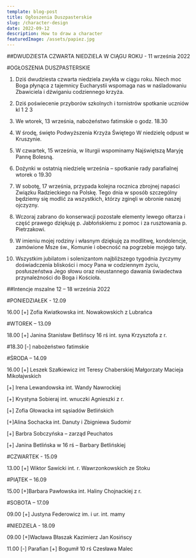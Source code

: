 ```yaml
---
template: blog-post
title: Ogłoszenia Duszpasterskie
slug: /character-design
date: 2022-09-12
description: How to draw a character
featuredImage: /assets/papiez.jpg
---
```


##DWUDZIESTA CZWARTA NIEDZIELA W CIĄGU ROKU - 11 września 2022

#OGŁOSZENIA DUSZPASTERSKIE

1. Dziś dwudziesta czwarta niedziela zwykła w ciągu roku. Niech moc Boga płynąca z tajemnicy Eucharystii wspomaga nas w naśladowaniu Zbawiciela i dźwiganiu codziennego krzyża.


2. Dziś poświecenie przyborów szkolnych i tornistrów  spotkanie uczniów kl 1 2  3 

3. We wtorek, 13 września, nabożeństwo fatimskie o godz. 18.30

4. W środę,  święto Podwyższenia Krzyża Świętego W niedzielę odpust w Kruszynie. 

5. W czwartek, 15 września, w liturgii wspominamy Najświętszą Maryję Pannę Bolesną. 

6. Dożynki w ostatnią niedzielę września – spotkanie rady parafialnej wtorek o 19.30

7. W sobotę, 17 września, przypada kolejna rocznica zbrojnej napaści Związku Radzieckiego na Polskę. Tego dnia w sposób szczególny będziemy się modlić za wszystkich, którzy zginęli w obronie naszej ojczyzny. 

8. Wczoraj zabrano do konserwacji pozostałe elementy lewego ołtarza i część prawego dziękuję p. Jabłońskiemu z pomoc i za rusztowania p. Pietrzakowi. 

9. W imieniu mojej rodziny i własnym dziękuję  za modlitwę, kondolencje, zamówione Msze św.,  Komunie  i obecność na pogrzebie mojego taty.

10. Wszystkim jubilatom i solenizantom najbliższego tygodnia życzymy doświadczenia bliskości i mocy Pana w codziennym życiu, posłuszeństwa Jego słowu oraz nieustannego dawania świadectwa przynależności do Boga i Kościoła.  

##Intencje mszalne  12 – 18 września 2022

#PONIEDZIAŁEK - 12.09

16.00 [+] Zofia Kwiatkowska int. Nowakowskich z Lubrańca

#WTOREK – 13.09

18.00 [+] Janina Stanisław Betlińscy  16 rś int. syna Krzysztofa z r.

#18.30 [-]  nabożeństwo fatimskie

#ŚRODA – 14.09

16.00 [+] Leszek Szałkiewicz int  Teresy Chaberskiej Małgorzaty Macieja Mikołajwskich

[+] Irena Lewandowska int.  Wandy Nawrockiej

[+] Krystyna Sobieraj int. wnuczki Agnieszki z r. 

[+] Zofia Głowacka int sąsiadów Betlińskich

[+]Alina Sochacka int. Danuty i Zbigniewa  Sudomir

[+] Barbra Sobczyńska – zarząd Peuchatos

[+] Janina Betlińska w 16 rś – Barbary Betlińskiej

#CZWARTEK -  15.09  

13.00 [+] Wiktor Sawicki int. r. Wawrzonkowskich ze Stoku

#PIĄTEK – 16.09

15.00 [+]Barbara Pawłowska int.  Haliny Chojnackiej z r.

#SOBOTA – 17.09

09.00 [+]  Justyna Federowicz im. i ur. int.  mamy

#NIEDZIELA - 18.09

09.00 [+]Wacława Błaszak Kazimierz Jan Kosińscy

11.00 [-]  Parafian [+] Bogumił 10 rś Czesława Malec
